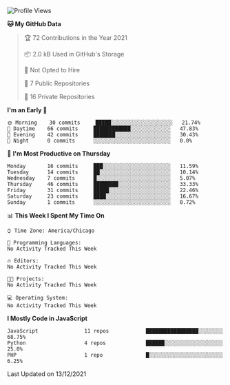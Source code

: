 <!--START_SECTION:waka-->
![Profile Views](http://img.shields.io/badge/Profile%20Views-356-blue)

**🐱 My GitHub Data** 

> 🏆 72 Contributions in the Year 2021
 > 
> 📦 2.0 kB Used in GitHub's Storage 
 > 
> 🚫 Not Opted to Hire
 > 
> 📜 7 Public Repositories 
 > 
> 🔑 16 Private Repositories  
 > 
**I'm an Early 🐤** 

```text
🌞 Morning    30 commits     █████░░░░░░░░░░░░░░░░░░░░   21.74% 
🌆 Daytime    66 commits     ████████████░░░░░░░░░░░░░   47.83% 
🌃 Evening    42 commits     ███████░░░░░░░░░░░░░░░░░░   30.43% 
🌙 Night      0 commits      ░░░░░░░░░░░░░░░░░░░░░░░░░   0.0%

```
📅 **I'm Most Productive on Thursday** 

```text
Monday       16 commits     ███░░░░░░░░░░░░░░░░░░░░░░   11.59% 
Tuesday      14 commits     ██░░░░░░░░░░░░░░░░░░░░░░░   10.14% 
Wednesday    7 commits      █░░░░░░░░░░░░░░░░░░░░░░░░   5.07% 
Thursday     46 commits     ████████░░░░░░░░░░░░░░░░░   33.33% 
Friday       31 commits     █████░░░░░░░░░░░░░░░░░░░░   22.46% 
Saturday     23 commits     ████░░░░░░░░░░░░░░░░░░░░░   16.67% 
Sunday       1 commits      ░░░░░░░░░░░░░░░░░░░░░░░░░   0.72%

```


📊 **This Week I Spent My Time On** 

```text
⌚︎ Time Zone: America/Chicago

💬 Programming Languages: 
No Activity Tracked This Week

🔥 Editors: 
No Activity Tracked This Week

🐱‍💻 Projects: 
No Activity Tracked This Week

💻 Operating System: 
No Activity Tracked This Week

```

**I Mostly Code in JavaScript** 

```text
JavaScript               11 repos            █████████████████░░░░░░░░   68.75% 
Python                   4 repos             ██████░░░░░░░░░░░░░░░░░░░   25.0% 
PHP                      1 repo              █░░░░░░░░░░░░░░░░░░░░░░░░   6.25%

```



 Last Updated on 13/12/2021
<!--END_SECTION:waka-->
